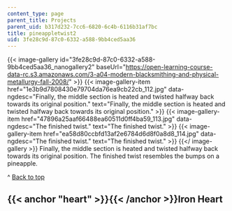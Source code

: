 ```yaml
---
content_type: page
parent_title: Projects
parent_uid: b317d232-7cc6-6820-6c4b-6116b31af7bc
title: pineappletwist2
uid: 3fe28c9d-87c0-6332-a588-9bb4ced5aa36
---
```


{{< image-gallery id="3fe28c9d-87c0-6332-a588-9bb4ced5aa36_nanogallery2" baseUrl="https://open-learning-course-data-rc.s3.amazonaws.com/3-a04-modern-blacksmithing-and-physical-metallurgy-fall-2008/" >}}
{{< image-gallery-item href="1e3b9d7808430e79704da76ea9cb22cb_112.jpg" data-ngdesc="Finally, the middle section is heated and twisted halfway back towards its original position." text="Finally, the middle section is heated and twisted halfway back towards its original position." >}}
{{< image-gallery-item href="47896a25aaf66488ea60511d0ff4ba59_113.jpg" data-ngdesc="The finished twist." text="The finished twist." >}}
{{< image-gallery-item href="ea58d80ccbfd13af2e6784d6d8f0a8d8_114.jpg" data-ngdesc="The finished twist." text="The finished twist." >}}
{{</ image-gallery >}}
Finally, the middle section is heated and twisted halfway back towards its original position. The finished twist resembles the bumps on a pineapple.

^ [Back to top](#top)

{{< anchor "heart" >}}{{< /anchor >}}Iron Heart
-----------------------------------------------